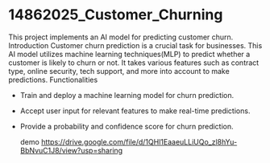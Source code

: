 # 14862025_Customer_Churning
This project implements an AI model for predicting customer churn.
Introduction
Customer churn prediction is a crucial task for businesses. This AI model utilizes machine learning techniques(MLP) to predict whether a customer is likely to churn or not. It takes various features such as contract type, online security, tech support, and more into account to make predictions.
Functionalities

- Train and deploy a machine learning model for churn prediction.
- Accept user input for relevant features to make real-time predictions.
- Provide a probability and confidence score for churn prediction.

  demo
https://drive.google.com/file/d/1QHl1EaaeuLLiUQo_zl8hYu-BbNvuC1J8/view?usp=sharing
